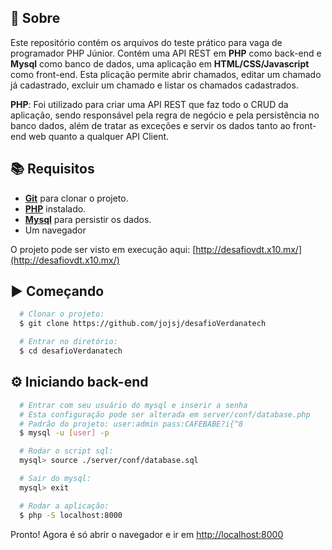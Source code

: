## 📃 Sobre
Este repositório contém os arquivos do teste prático para vaga de programador PHP Júnior.
Contém uma API REST em **PHP** como back-end e **Mysql** como banco de dados, uma aplicação em **HTML/CSS/Javascript** como front-end.
Esta plicação permite abrir chamados, editar um chamado já cadastrado, excluir um chamado e listar os chamados cadastrados.

**PHP**: Foi utilizado para criar uma API REST que faz todo o CRUD da aplicação, sendo responsável pela regra de negócio e pela persistência no banco dados, além de tratar as exceções e servir os dados tanto ao front-end web quanto a qualquer API Client.

## 📚 Requisitos
- [**Git**](https://git-scm.com/) para clonar o projeto.
- [**PHP**](https://www.php.net/downloads.php) instalado.
- [**Mysql**](https://dev.mysql.com/downloads/) para persistir os dados.
- Um navegador

O projeto pode ser visto em execução aqui: [http://desafiovdt.x10.mx/](http://desafiovdt.x10.mx/)

## ▶ Começando
``` bash
  # Clonar o projeto:
  $ git clone https://github.com/jojsj/desafioVerdanatech

  # Entrar no diretório:
  $ cd desafioVerdanatech
```

## ⚙️ Iniciando back-end

```bash
  # Entrar com seu usuário do mysql e inserir a senha
  # Esta configuração pode ser alterada em server/conf/database.php
  # Padrão do projeto: user:admin pass:CAFEBABE?i{^8
  $ mysql -u [user] -p

  # Rodar o script sql:
  mysql> source ./server/conf/database.sql

  # Sair do mysql:
  mysql> exit

  # Rodar a aplicação:
  $ php -S localhost:8000
```

Pronto! Agora é só abrir o navegador e ir em  [http://localhost:8000](http://localhost:8000)
